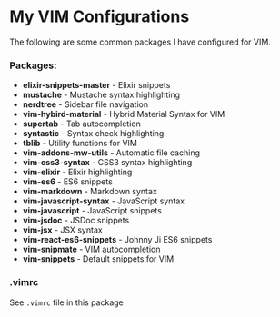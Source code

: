 # My VIM Configurations

The following are some common packages I have configured for VIM.

### Packages:

* **elixir-snippets-master** - Elixir snippets
* **mustache** - Mustache syntax highlighting
* **nerdtree** - Sidebar file navigation
* **vim-hybird-material** - Hybrid Material Syntax for VIM
* **supertab** - Tab autocompletion
* **syntastic** - Syntax check highlighting
* **tblib** - Utility functions for VIM
* **vim-addons-mw-utils** - Automatic file caching
* **vim-css3-syntax** - CSS3 syntax highlighting
* **vim-elixir** - Elixir highlighting
* **vim-es6** - ES6 snippets
* **vim-markdown** - Markdown syntax
* **vim-javascript-syntax** - JavaScript syntax
* **vim-javascript** - JavaScript snippets
* **vim-jsdoc** - JSDoc snippets
* **vim-jsx** - JSX syntax
* **vim-react-es6-snippets** - Johnny Ji ES6 snippets
* **vim-snipmate** - VIM autocompletion
* **vim-snippets** - Default snippets for VIM

### .vimrc

See `.vimrc` file in this package

